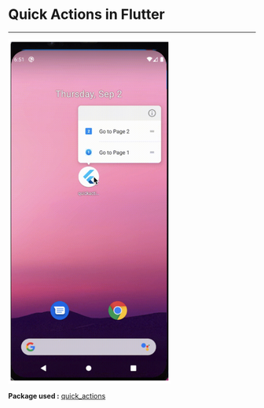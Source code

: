 # Quick Actions in Flutter

---

<img src="ss.png" height="700" width="330">

**Package used :** [quick_actions](https://pub.dev/packages/quick_actions)
